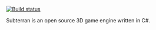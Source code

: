 [![Build status](https://ci.appveyor.com/api/projects/status/08cu616f6j9m7n8r?svg=true)](https://ci.appveyor.com/project/LaylConway/subterran)

Subterran is an open source 3D game engine written in C#.
